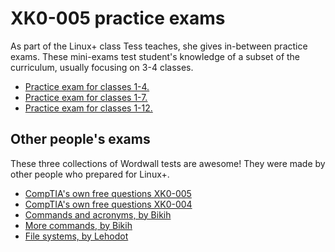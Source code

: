 # XK0-005 practice exams

As part of the Linux+ class Tess teaches, she gives in-between practice exams. These mini-exams test student's knowledge of a subset of the curriculum, usually focusing on 3-4 classes.

* [Practice exam for classes 1-4.](https://forms.office.com/Pages/ResponsePage.aspx?id=4KzegEZ3LUmWRur8dH4SDzSKcBla8tJCm5Xudre2PKdUMzVNUUlBMUZYOFNKUEExRllaTzNHWlM4US4u)
* [Practice exam for classes 1-7.](https://forms.office.com/Pages/ResponsePage.aspx?id=4KzegEZ3LUmWRur8dH4SDzSKcBla8tJCm5Xudre2PKdUNlJZN05EWUU4QlI1QlFaREYzM1dMQkdYVC4u)
* [Practice exam for classes 1-12.](https://forms.office.com/Pages/ResponsePage.aspx?id=4KzegEZ3LUmWRur8dH4SDzSKcBla8tJCm5Xudre2PKdUOFFRQkc0M040OTA3NVFWNlcwNVpSRFlUUi4u)


## Other people's exams

These three collections of Wordwall tests are awesome! They were made by other people who prepared for Linux+.

* [CompTIA's own free questions XK0-005](https://www.comptia.org/training/resources/practice-tests/linux-xk0-005-practice-questions)
* [CompTIA's own free questions XK0-004](https://www.comptia.org/training/resources/practice-tests/linux-xk0-004-practice-questions)
* [Commands and acronyms, by Bikih](https://wordwall.net/teacher/18426117/bikih47888)
* [More commands, by Bikih](https://wordwall.net/teacher/18429513/kidak86239)
* [File systems, by Lehodot](https://wordwall.net/resource/64616768/filesystem-hierarchy-standard-fhs-linux)
